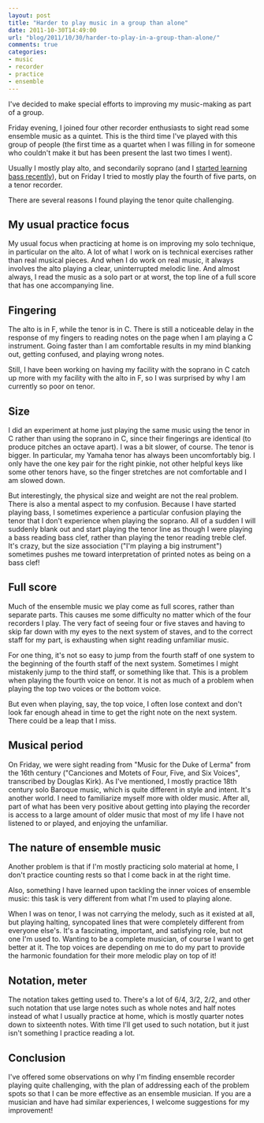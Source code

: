 ```yaml
---
layout: post
title: "Harder to play music in a group than alone"
date: 2011-10-30T14:49:00
url: "blog/2011/10/30/harder-to-play-in-a-group-than-alone/"
comments: true
categories:
- music
- recorder
- practice
- ensemble
---
```

I've decided to make special efforts to improving my music-making as part of a group.

Friday evening, I joined four other recorder enthusiasts to sight read some ensemble music as a quintet. This is the third time I've played with this group of people (the first time as a quartet when I was filling in for someone who couldn't make it but has been present the last two times I went).

Usually I mostly play alto, and secondarily soprano (and I [started learning bass recently](/blog/2011/10/03/my-new-bass-and-sopranino-recorders-and-having-fun/)), but on Friday I tried to mostly play the fourth of five parts, on a tenor recorder.

There are several reasons I found playing the tenor quite challenging.

<!--more-->

## My usual practice focus

My usual focus when practicing at home is on improving my solo technique, in particular on the alto. A lot of what I work on is technical exercises rather than real musical pieces. And when I do work on real music, it always involves the alto playing a clear, uninterrupted melodic line. And almost always, I read the music as a solo part or at worst, the top line of a full score that has one accompanying line.

## Fingering

The alto is in F, while the tenor is in C. There is still a noticeable delay in the response of my fingers to reading notes on the page when I am playing a C instrument. Going faster than I am comfortable results in my mind blanking out, getting confused, and playing wrong notes.

Still, I have been working on having my facility with the soprano in C catch up more with my facility with the alto in F, so I was surprised by why I am currently so poor on tenor.

## Size

I did an experiment at home just playing the same music using the tenor in C rather than using the soprano in C, since their fingerings are identical (to produce pitches an octave apart). I was a bit slower, of course. The tenor is bigger. In particular, my Yamaha tenor has always been uncomfortably big. I only have the one key pair for the right pinkie, not other helpful keys like some other tenors have, so the finger stretches are not comfortable and I am slowed down.

But interestingly, the physical size and weight are not the real problem. There is also a mental aspect to my confusion. Because I have started playing bass, I sometimes experience a particular confusion playing the tenor that I don't experience when playing the soprano. All of a sudden I will suddenly blank out and start playing the tenor line as though I were playing a bass reading bass clef, rather than playing the tenor reading treble clef. It's crazy, but the size association ("I'm playing a big instrument") sometimes pushes me toward interpretation of printed notes as being on a bass clef!

## Full score

Much of the ensemble music we play come as full scores, rather than separate parts. This causes me some difficulty no matter which of the four recorders I play. The very fact of seeing four or five staves and having to skip far down with my eyes to the next system of staves, and to the correct staff for my part, is exhausting when sight reading unfamiliar music.

For one thing, it's not so easy to jump from the fourth staff of one system to the beginning of the fourth staff of the next system. Sometimes I might mistakenly jump to the third staff, or something like that. This is a problem when playing the fourth voice on tenor. It is not as much of a problem when playing the top two voices or the bottom voice.

But even when playing, say, the top voice, I often lose context and don't look far enough ahead in time to get the right note on the next system. There could be a leap that I miss.

## Musical period

On Friday, we were sight reading from "Music for the Duke of Lerma" from the 16th century ("Canciones and Motets of Four, Five, and Six Voices", transcribed by Douglas Kirk). As I've mentioned, I mostly practice 18th century solo Baroque music, which is quite different in style and intent. It's another world. I need to familiarize myself more with older music. After all, part of what has been very positive about getting into playing the recorder is access to a large amount of older music that most of my life I have not listened to or played, and enjoying the unfamiliar.

## The nature of ensemble music

Another problem is that if I'm mostly practicing solo material at home, I don't practice counting rests so that I come back in at the right time.

Also, something I have learned upon tackling the inner voices of ensemble music: this task is very different from what I'm used to playing alone. 

When I was on tenor, I was not carrying the melody, such as it existed at all, but playing halting, syncopated lines that were completely different from everyone else's. It's a fascinating, important, and satisfying role, but not one I'm used to. Wanting to be a complete musician, of course I want to get better at it. The top voices are depending on me to do my part to provide the harmonic foundation for their more melodic play on top of it!

## Notation, meter

The notation takes getting used to. There's a lot of 6/4, 3/2, 2/2, and other such notation that use large notes such as whole notes and half notes instead of what I usually practice at home, which is mostly quarter notes down to sixteenth notes. With time I'll get used to such notation, but it just isn't something I practice reading a lot.

## Conclusion

I've offered some observations on why I'm finding ensemble recorder playing quite challenging, with the plan of addressing each of the problem spots so that I can be more effective as an ensemble musician. If you are a musician and have had similar experiences, I welcome suggestions for my improvement!

